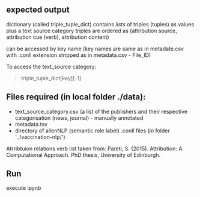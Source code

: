 ## expected output
dictionary (called triple_tuple_dict)
contains *lists* of triples (tuples) as values plus a text source category
triples are ordered as (attribution source, attribution cue (verb), attribution content)

can be accessed by key name (key names are same as in metadate.csv with .conll extension stripped as in metadata.csv - File_ID)

To access the text_source category: 
> triple_tuple_dict[key][-1]

## Files required (in local folder ./data):

- text_source_category.csv (a list of the publishers and their respective categorisation (news, journal) - manually annotated
- metadata.tsv
- directory of allenNLP (semantic role label) .conll files (in folder '../vaccination-nlp/')

Atrribtuion relations verb list taken from: 
Pareti, S. (2015). Attribution: A Computational Approach. PhD thesis, University of Edinburgh.

## Run
execute ipynb
